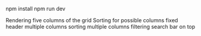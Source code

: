 <!-- Steps to run the app -->
npm install
npm run dev
<!-- features of the grid -->

Rendering five columns of the grid
Sorting for possible columns
fixed header
multiple columns sorting
multiple columns filtering
search bar on top